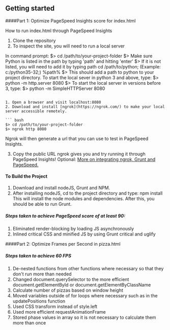 ## Getting started

####Part 1: Optimize PageSpeed Insights score for index.html

How to run index.html through PageSpeed Insights

1. Clone the repository
2. To inspect the site, you will need to run a local server

  In command prompt:
  $> cd /path/to/your-project-folder
  $> Make sure Python is listed in the path by typing 'path' and hitting 'enter'
  $> If it is not listed, you will need to add it by typing path cd /path/to/python; (Example: c:/python35-32;) %path%
  $> This should add a path to python to your project directory.  To start the local sever in python 3 and above, type:
  $> python -m http.server 8080
  $> To start the local server in versions before 3, type:
  $> python -m SimpleHTTPServer 8080
  ```

1. Open a browser and visit localhost:8080
2. Download and install [ngrok](https://ngrok.com/) to make your local server accessible remotely.

  ``` bash
  $> cd /path/to/your-project-folder
  $> ngrok http 8080
  ```
  Ngrok will then generate a url that you can use to test in PageSpeed Insights.

3. Copy the public URL ngrok gives you and try running it through PageSpeed Insights! Optional: [More on integrating ngrok, Grunt and PageSpeed.](http://www.jamescryer.com/2014/06/12/grunt-pagespeed-and-ngrok-locally-testing/)

#### To Build the Project
1. Download and install nodeJS, Grunt and NPM.
2. After installing nodeJS, cd to the project directory and type:
   npm install
This will install the node modules and dependencies.  After this, you should be able to run Grunt.


##### Steps taken to achieve PageSpeed score of at least 90:

1. Eliminated render-blocking by loading JS asynchronously
2. Inlined critical CSS and minified JS by using Grunt critical and uglify



####Part 2: Optimize Frames per Second in pizza.html

##### Steps taken to achieve 60 FPS

1. De-nested functions from other functions where necessary so that they don't run more than needed
2. Changed document.querySelector to the more efficient document.getElementById or document.getElementByClassName
3. Calculate number of pizzas based on window height
4. Moved variables outside of for loops where necessary such as in the updatePositions function
5. Used CSS transform instead of style.left
6. Used more efficient requestAnimationFrame
7. Stored phase values in array so it is not necessary to calculate them more than once








